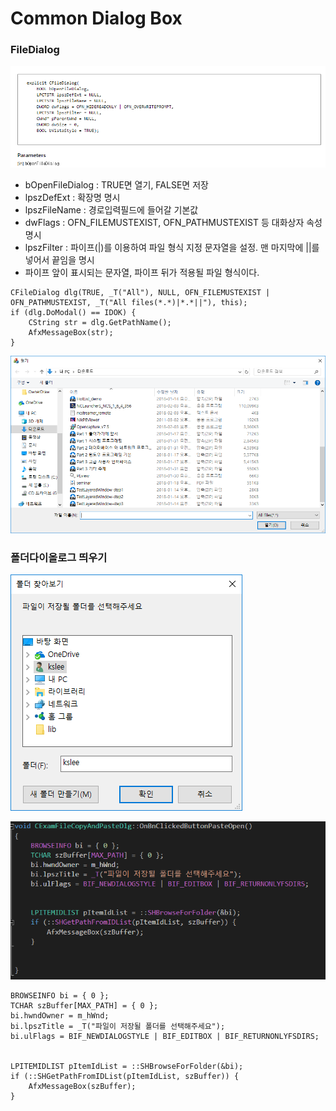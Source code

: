 # Common Dialog Box

### FileDialog

![](../../images/Dialog/1.png)  

* bOpenFileDialog : TRUE면 열기, FALSE면 저장
* lpszDefExt : 확장명 명시
* lpszFileName :  경로입력필드에 들어갈 기본값
* dwFlags : OFN_FILEMUSTEXIST, OFN_PATHMUSTEXIST 등 대화상자 속성 명시
* lpszFilter : 파이프(|)를 이용하여 파일 형식 지정 문자열을 설정. 맨 마지막에 ||를 넣어서 끝임을 명시
* 파이프 앞이 표시되는 문자열, 파이프 뒤가 적용될 파일 형식이다.

```
CFileDialog dlg(TRUE, _T("All"), NULL, OFN_FILEMUSTEXIST | OFN_PATHMUSTEXIST, _T("All files(*.*)|*.*||"), this);
if (dlg.DoModal() == IDOK) {
    CString str = dlg.GetPathName();
    AfxMessageBox(str);
}
```

![](../../images/Dialog/2.png)  


### 폴더다이올로그 띄우기

![](../../images/Dialog/4.png)  

![](../../images/Dialog/3.png)  


```
BROWSEINFO bi = { 0 };
TCHAR szBuffer[MAX_PATH] = { 0 };
bi.hwndOwner = m_hWnd;
bi.lpszTitle = _T("파일이 저장될 폴더를 선택해주세요");
bi.ulFlags = BIF_NEWDIALOGSTYLE | BIF_EDITBOX | BIF_RETURNONLYFSDIRS;


LPITEMIDLIST pItemIdList = ::SHBrowseForFolder(&bi);
if (::SHGetPathFromIDList(pItemIdList, szBuffer)) {
    AfxMessageBox(szBuffer);
}

```
